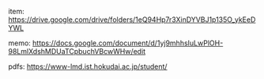 item:
https://drive.google.com/drive/folders/1eQ94Hp7r3XinDYVBJ1p135O_ykEeDYWL

memo:
https://docs.google.com/document/d/1yj9mhhsIuLwPlOH-98LmlXdshMDUaTCpbuchVBcwWHw/edit

pdfs:
https://www-lmd.ist.hokudai.ac.jp/student/
